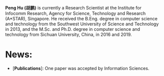 **Peng Hu (胡鹏)** is currently a Research Scientist at the Institute for Infocomm Research, Agency for Science, Technology and Research (A*STAR), Singapore. He received the B.Eng. degree in computer science and technology from the Southwest University of Science and Technology in 2013, and the M.Sc. and Ph.D. degree in computer science and technology from Sichuan University, China, in 2016 and 2019.

News:
======
- \[**Publications**\]: One paper was accepted by Information Sciences.